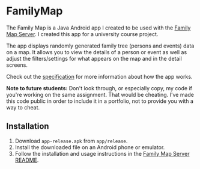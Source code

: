 # FamilyMap

The Family Map is a Java Android app I created to be used with the [Family Map Server](https://gitlab.com/jasonccox/FamilyMapServer). I created this app for a university course project.

The app displays randomly generated family tree (persons and events) data on a map. It allows you to view the details of a person or event as well as adjust the filters/settings for what appears on the map and in the detail screens.

Check out the [specification](https://gitlab.com/jasonccox/FamilyMap/blob/master/FamilyMapClientSpecification.pdf) for more information about how the app works.

**Note to future students:** Don't look through, or especially copy, my code if you're working on the same assignment. That would be cheating. I've made this code public in order to include it in a portfolio, not to provide you with a way to cheat.

## Installation

1. Download `app-release.apk` from `app/release`.
2. Install the downloaded file on an Android phone or emulator.
3. Follow the installation and usage instructions in the [Family Map Server README](https://gitlab.com/jasonccox/FamilyMapServer/blob/master/README.md).
